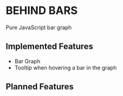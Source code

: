 # BEHIND BARS

Pure JavaScript bar graph

## Implemented Features

- Bar Graph
- Tooltip when hovering a bar in the graph

## Planned Features


